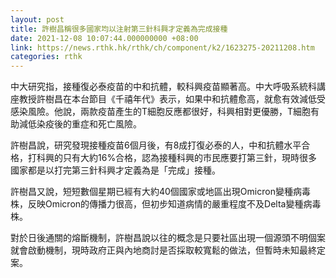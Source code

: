 ```yaml
---
layout: post
title: 許樹昌稱很多國家均以注射第三針科興才定義為完成接種
date: 2021-12-08 10:07:44.000000000 +08:00
link: https://news.rthk.hk/rthk/ch/component/k2/1623275-20211208.htm
categories: rthk
---
```


中大研究指，接種復必泰疫苗的中和抗體，較科興疫苗顯著高。中大呼吸系統科講座教授許樹昌在本台節目《千禧年代》表示，如果中和抗體愈高，就愈有效減低受感染風險。他說，兩款疫苗產生的T細胞反應都很好，科興相對更優勝，T細胞有助減低染疫後的重症和死亡風險。

許樹昌說，研究發現接種疫苗6個月後，有8成打復必泰的人，中和抗體水平合格，打科興的只有大約16%合格，認為接種科興的市民應要打第三針，現時很多國家都是以打完第三針科興才定義為是「完成」接種。

許樹昌又說，短短數個星期已經有大約40個國家或地區出現Omicron變種病毒株，反映Omicron的傳播力很高，但初步知道病情的嚴重程度不及Delta變種病毒株。

對於日後通關的熔斷機制，許樹昌說以往的概念是只要社區出現一個源頭不明個案就會啟動機制，現時政府正與內地商討是否採取較寬鬆的做法，但暫時未知最終定案。
